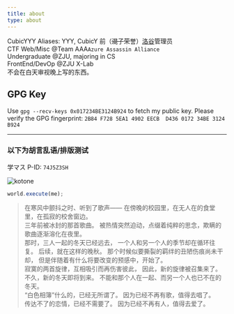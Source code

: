 ```yaml
---
title: about
type: about
---
```

CubicYYY
Aliases: YYY, CubicY
前（~~混子~~荣誉）[洛谷](https://www.luogu.com.cn)管理员  
CTF Web/Misc @Team AAA`Azure Assassin Alliance`  
Undergraduate @ZJU, majoring in CS  
FrontEnd/DevOp @ZJU X-Lab  
不会在白天审视晚上写的东西。  

## GPG Key
Use `gpg --recv-keys 0x017234BE3124B924` to fetch my public key.
Please verify the GPG fingerprint: `2B84 F728 5EA1 4902 EECB  D436 0172 34BE 3124 B924`

---

### 以下为胡言乱语/排版测试

学マス P-ID: `74J5Z3SH`

![kotone](kotone.jpg)

```javascript
world.execute(me);
```

> 在寒风中颤抖之时、听到了歌声—— 在傍晚的校园里，在无人在的食堂里，在孤寂的校舍窗边。  
> 三年前被冰封的那首歌曲。 被热情突然迫动，点缀着纯粹的思念，欺瞒的歌曲逐渐溶化在夜里。  
> 那时，三人一起的冬天已经远去， 一个人和另一个人的季节却在循环往复。 后续，就在这样的晚秋。 那个时候似要撕裂的羁绊的丑陋伤痕尚未干却， 但是伴随着有什么将要改变的预感中，开始了。  
> 寂寞的两首旋律，互相吸引而再伤害彼此， 因此，新的旋律被召集来了。  
> 不久，新的冬天即将到来。 不能和那个人在一起、而另一个人也已不在的冬天。  
> “白色相簿”什么的，已经无所谓了。 因为已经不再有歌，值得去唱了。  
> 传达不了的恋情，已经不需要了。 因为已经不再有人，值得去爱了。  
